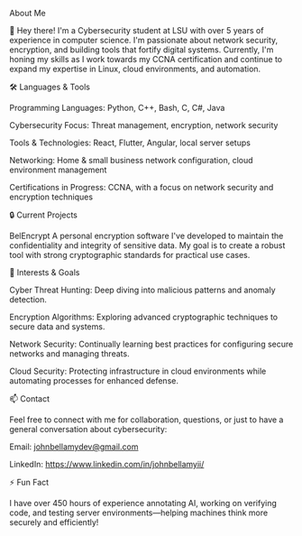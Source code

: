 About Me

👋 Hey there! I'm a Cybersecurity student at LSU with over 5 years of experience in computer science. I'm passionate about network security, encryption, and building tools that fortify digital systems. Currently, I'm honing my skills as I work towards my CCNA certification and continue to expand my expertise in Linux, cloud environments, and automation.

🛠️ Languages & Tools

Programming Languages: Python, C++, Bash, C, C#, Java

Cybersecurity Focus: Threat management, encryption, network security

Tools & Technologies: React, Flutter, Angular, local server setups

Networking: Home & small business network configuration, cloud environment management

Certifications in Progress: CCNA, with a focus on network security and encryption techniques

🔒 Current Projects

BelEncrypt
A personal encryption software I've developed to maintain the confidentiality and integrity of sensitive data. My goal is to create a robust tool with strong cryptographic standards for practical use cases.

🚀 Interests & Goals

Cyber Threat Hunting: Deep diving into malicious patterns and anomaly detection.

Encryption Algorithms: Exploring advanced cryptographic techniques to secure data and systems.

Network Security: Continually learning best practices for configuring secure networks and managing threats.

Cloud Security: Protecting infrastructure in cloud environments while automating processes for enhanced defense.

📫 Contact

Feel free to connect with me for collaboration, questions, or just to have a general conversation about cybersecurity:

Email: johnbellamydev@gmail.com

LinkedIn: https://www.linkedin.com/in/johnbellamyii/

⚡ Fun Fact

I have over 450 hours of experience annotating AI, working on verifying code, and testing server environments—helping machines think more securely and efficiently!

